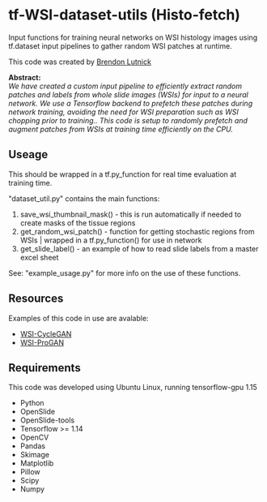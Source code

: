 # tf-WSI-dataset-utils (Histo-fetch)
Input functions for training neural networks on WSI histology images using tf.dataset input pipelines to gather random WSI patches at runtime.

This code was created by [Brendon Lutnick](https://github.com/brendonlutnick)

**Abstract:**<br>
*We have created a custom input pipeline to efficiently extract random patches and labels from whole slide images (WSIs) for input to a neural network. We use a Tensorflow backend to prefetch these patches during network training, avoiding the need for WSI preparation such as WSI chopping prior to training.. This code is setup to randomly prefetch and augment patches from WSIs at training time efficiently on the CPU.*

## Useage

This should be wrapped in a tf.py_function for real time evaluation at training time.

"dataset_util.py" contains the main functions:
1. save_wsi_thumbnail_mask()  - this is run automatically if needed to create masks of the tissue regions
2. get_random_wsi_patch()     - function for getting stochastic regions from WSIs | wrapped in a tf.py_function() for use in network
3. get_slide_label()          - an example of how to read slide labels from a master excel sheet

See: "example_usage.py" for more info on the use of these functions.

## Resources

Examples of this code in use are avalable:
* [WSI-CycleGAN](https://github.com/SarderLab/WSI-cycleGAN)
* [WSI-ProGAN](https://github.com/SarderLab/WSI-ProGAN)

## Requirements

This code was developed using Ubuntu Linux, running tensorflow-gpu 1.15

* Python
* OpenSlide
* OpenSlide-tools
* Tensorflow >= 1.14
* OpenCV
* Pandas
* Skimage
* Matplotlib
* Pillow
* Scipy
* Numpy
